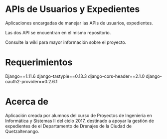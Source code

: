 APIs de Usuarios y Expedientes
=============================

Aplicaciones encargadas de manejar las APIs de usuarios, expedientes.

Las dos API se encuentran en el mismo repositorio.

Consulte la wiki para mayor información sobre el proyecto.

Requerimientos
==============
Django==1.11.6
django-tastypie==0.13.3
django-cors-header==2.1.0
django-oauth2-provider==0.2.6.1

Acerca de
=========

Aplicación creada por alumnos del curso de Proyectos de Ingeniería en Informática y Sistemas II del ciclo 2017, destinado a apoyar la gestión de expedientes de el Departamento de Drenajes de la Ciudad de Quetzaltenango.
